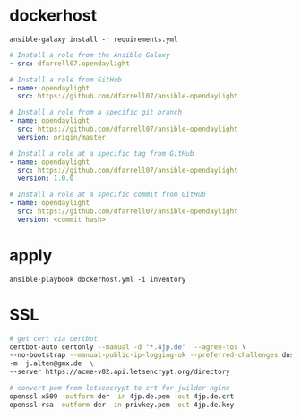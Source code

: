 # dockerhost

```ansible-galaxy install -r requirements.yml```

```yaml
# Install a role from the Ansible Galaxy
- src: dfarrell07.opendaylight

# Install a role from GitHub
- name: opendaylight
  src: https://github.com/dfarrell07/ansible-opendaylight

# Install a role from a specific git branch
- name: opendaylight
  src: https://github.com/dfarrell07/ansible-opendaylight
  version: origin/master

# Install a role at a specific tag from GitHub
- name: opendaylight
  src: https://github.com/dfarrell07/ansible-opendaylight
  version: 1.0.0

# Install a role at a specific commit from GitHub
- name: opendaylight
  src: https://github.com/dfarrell07/ansible-opendaylight
  version: <commit hash>
```

# apply

```ansible-playbook dockerhost.yml -i inventory```


# SSL
```bash
# get cert via certbot
certbot-auto certonly --manual -d "*.4jp.de"  --agree-tos \
--no-bootstrap --manual-public-ip-logging-ok --preferred-challenges dns-01 \
-m  j.alten@gmx.de  \
--server https://acme-v02.api.letsencrypt.org/directory
```

```bash
# convert pem from letsencrypt to crt for jwilder nginx
openssl x509 -outform der -in 4jp.de.pem -out 4jp.de.crt
openssl rsa -outform der -in privkey.pem -out 4jp.de.key
```
